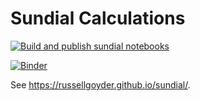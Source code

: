 # Sundial Calculations

[![Build and publish sundial notebooks](https://github.com/russellgoyder/sundial/actions/workflows/publish-notebooks.yml/badge.svg)](https://github.com/russellgoyder/sundial/actions/workflows/publish-notebooks.yml)

[![Binder](https://mybinder.org/badge_logo.svg)](https://mybinder.org/v2/gh/russellgoyder/sundial/HEAD?labpath=docs/sundial.ipynb)

See https://russellgoyder.github.io/sundial/.
